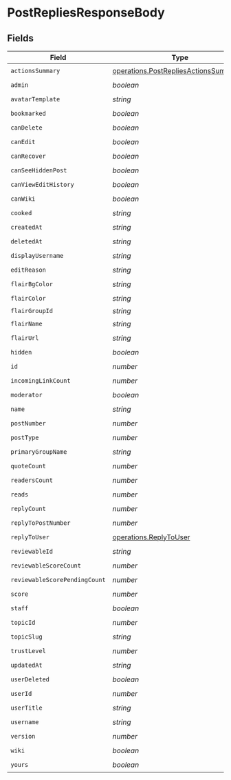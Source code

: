 # PostRepliesResponseBody


## Fields

| Field                                                                                                 | Type                                                                                                  | Required                                                                                              | Description                                                                                           |
| ----------------------------------------------------------------------------------------------------- | ----------------------------------------------------------------------------------------------------- | ----------------------------------------------------------------------------------------------------- | ----------------------------------------------------------------------------------------------------- |
| `actionsSummary`                                                                                      | [operations.PostRepliesActionsSummary](../../../sdk/models/operations/postrepliesactionssummary.md)[] | :heavy_check_mark:                                                                                    | N/A                                                                                                   |
| `admin`                                                                                               | *boolean*                                                                                             | :heavy_check_mark:                                                                                    | N/A                                                                                                   |
| `avatarTemplate`                                                                                      | *string*                                                                                              | :heavy_check_mark:                                                                                    | N/A                                                                                                   |
| `bookmarked`                                                                                          | *boolean*                                                                                             | :heavy_check_mark:                                                                                    | N/A                                                                                                   |
| `canDelete`                                                                                           | *boolean*                                                                                             | :heavy_check_mark:                                                                                    | N/A                                                                                                   |
| `canEdit`                                                                                             | *boolean*                                                                                             | :heavy_check_mark:                                                                                    | N/A                                                                                                   |
| `canRecover`                                                                                          | *boolean*                                                                                             | :heavy_check_mark:                                                                                    | N/A                                                                                                   |
| `canSeeHiddenPost`                                                                                    | *boolean*                                                                                             | :heavy_check_mark:                                                                                    | N/A                                                                                                   |
| `canViewEditHistory`                                                                                  | *boolean*                                                                                             | :heavy_check_mark:                                                                                    | N/A                                                                                                   |
| `canWiki`                                                                                             | *boolean*                                                                                             | :heavy_check_mark:                                                                                    | N/A                                                                                                   |
| `cooked`                                                                                              | *string*                                                                                              | :heavy_check_mark:                                                                                    | N/A                                                                                                   |
| `createdAt`                                                                                           | *string*                                                                                              | :heavy_check_mark:                                                                                    | N/A                                                                                                   |
| `deletedAt`                                                                                           | *string*                                                                                              | :heavy_check_mark:                                                                                    | N/A                                                                                                   |
| `displayUsername`                                                                                     | *string*                                                                                              | :heavy_check_mark:                                                                                    | N/A                                                                                                   |
| `editReason`                                                                                          | *string*                                                                                              | :heavy_check_mark:                                                                                    | N/A                                                                                                   |
| `flairBgColor`                                                                                        | *string*                                                                                              | :heavy_check_mark:                                                                                    | N/A                                                                                                   |
| `flairColor`                                                                                          | *string*                                                                                              | :heavy_check_mark:                                                                                    | N/A                                                                                                   |
| `flairGroupId`                                                                                        | *string*                                                                                              | :heavy_minus_sign:                                                                                    | N/A                                                                                                   |
| `flairName`                                                                                           | *string*                                                                                              | :heavy_check_mark:                                                                                    | N/A                                                                                                   |
| `flairUrl`                                                                                            | *string*                                                                                              | :heavy_check_mark:                                                                                    | N/A                                                                                                   |
| `hidden`                                                                                              | *boolean*                                                                                             | :heavy_check_mark:                                                                                    | N/A                                                                                                   |
| `id`                                                                                                  | *number*                                                                                              | :heavy_check_mark:                                                                                    | N/A                                                                                                   |
| `incomingLinkCount`                                                                                   | *number*                                                                                              | :heavy_check_mark:                                                                                    | N/A                                                                                                   |
| `moderator`                                                                                           | *boolean*                                                                                             | :heavy_check_mark:                                                                                    | N/A                                                                                                   |
| `name`                                                                                                | *string*                                                                                              | :heavy_check_mark:                                                                                    | N/A                                                                                                   |
| `postNumber`                                                                                          | *number*                                                                                              | :heavy_check_mark:                                                                                    | N/A                                                                                                   |
| `postType`                                                                                            | *number*                                                                                              | :heavy_check_mark:                                                                                    | N/A                                                                                                   |
| `primaryGroupName`                                                                                    | *string*                                                                                              | :heavy_check_mark:                                                                                    | N/A                                                                                                   |
| `quoteCount`                                                                                          | *number*                                                                                              | :heavy_check_mark:                                                                                    | N/A                                                                                                   |
| `readersCount`                                                                                        | *number*                                                                                              | :heavy_check_mark:                                                                                    | N/A                                                                                                   |
| `reads`                                                                                               | *number*                                                                                              | :heavy_check_mark:                                                                                    | N/A                                                                                                   |
| `replyCount`                                                                                          | *number*                                                                                              | :heavy_check_mark:                                                                                    | N/A                                                                                                   |
| `replyToPostNumber`                                                                                   | *number*                                                                                              | :heavy_check_mark:                                                                                    | N/A                                                                                                   |
| `replyToUser`                                                                                         | [operations.ReplyToUser](../../../sdk/models/operations/replytouser.md)                               | :heavy_check_mark:                                                                                    | N/A                                                                                                   |
| `reviewableId`                                                                                        | *string*                                                                                              | :heavy_check_mark:                                                                                    | N/A                                                                                                   |
| `reviewableScoreCount`                                                                                | *number*                                                                                              | :heavy_check_mark:                                                                                    | N/A                                                                                                   |
| `reviewableScorePendingCount`                                                                         | *number*                                                                                              | :heavy_check_mark:                                                                                    | N/A                                                                                                   |
| `score`                                                                                               | *number*                                                                                              | :heavy_check_mark:                                                                                    | N/A                                                                                                   |
| `staff`                                                                                               | *boolean*                                                                                             | :heavy_check_mark:                                                                                    | N/A                                                                                                   |
| `topicId`                                                                                             | *number*                                                                                              | :heavy_check_mark:                                                                                    | N/A                                                                                                   |
| `topicSlug`                                                                                           | *string*                                                                                              | :heavy_check_mark:                                                                                    | N/A                                                                                                   |
| `trustLevel`                                                                                          | *number*                                                                                              | :heavy_check_mark:                                                                                    | N/A                                                                                                   |
| `updatedAt`                                                                                           | *string*                                                                                              | :heavy_check_mark:                                                                                    | N/A                                                                                                   |
| `userDeleted`                                                                                         | *boolean*                                                                                             | :heavy_check_mark:                                                                                    | N/A                                                                                                   |
| `userId`                                                                                              | *number*                                                                                              | :heavy_check_mark:                                                                                    | N/A                                                                                                   |
| `userTitle`                                                                                           | *string*                                                                                              | :heavy_check_mark:                                                                                    | N/A                                                                                                   |
| `username`                                                                                            | *string*                                                                                              | :heavy_check_mark:                                                                                    | N/A                                                                                                   |
| `version`                                                                                             | *number*                                                                                              | :heavy_check_mark:                                                                                    | N/A                                                                                                   |
| `wiki`                                                                                                | *boolean*                                                                                             | :heavy_check_mark:                                                                                    | N/A                                                                                                   |
| `yours`                                                                                               | *boolean*                                                                                             | :heavy_check_mark:                                                                                    | N/A                                                                                                   |